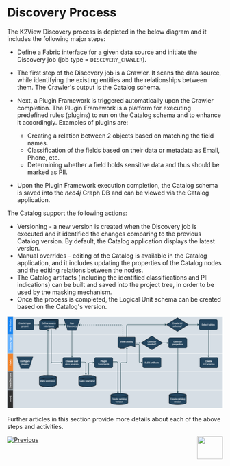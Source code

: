 # Discovery Process

The K2View Discovery process is depicted in the below diagram and it includes the following major steps:

* Define a Fabric interface for a given data source and initiate the Discovery job (job type = ```DISCOVERY_CRAWLER```).
* The first step of the Discovery job is a Crawler. It scans the data source, while identifying the existing entities and the relationships between them. The Crawler's output is the Catalog schema.
* Next, a Plugin Framework is triggered automatically upon the Crawler completion. The Plugin Framework is a platform for executing predefined rules (plugins) to run on the Catalog schema and to enhance it accordingly. Examples of plugins are: 
  * Creating a relation between 2 objects based on matching the field names.
  * Classification of the fields based on their data or metadata as Email, Phone, etc.
  * Determining whether a field holds sensitive data and thus should be marked as PII.


* Upon the Plugin Framework execution completion, the Catalog schema is saved into the *neo4j* Graph DB and can be viewed via the Catalog application.

The Catalog support the following actions:


* Versioning - a new version is created when the Discovery job is executed and it identified the changes comparing to the previous Catalog version. By default, the Catalog application displays the latest version.
* Manual overrides - editing of the Catalog is available in the Catalog application, and it includes updating the properties of the Catalog nodes and the editing relations between the nodes.
* The Catalog artifacts (including the identified classifications and PII indications) can be built and saved into the project tree, in order to be used by the masking mechanism. 
* Once the process is completed, the Logical Unit schema can be created based on the Catalog's version.

![](images/DiscoveryE2E.png)

Further articles in this section provide more details about each of the above steps and activities.



[![Previous](/articles/images/Previous.png)](02_catalog_vocabulary.md)[<img align="right" width="60" height="54" src="/articles/images/Next.png">](04_plugin_framework.md) 

